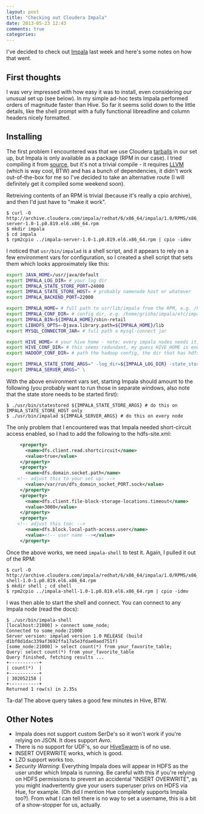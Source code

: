 ```yaml
---
layout: post
title: "Checking out Cloudera Impala"
date: 2013-05-23 12:43
comments: true
categories: 
---
```


I've decided to check out
[Impala](http://blog.cloudera.com/blog/2012/10/cloudera-impala-real-time-queries-in-apache-hadoop-for-real/)
last week and here's some notes on how that went.

## First thoughts

I was very impressed with how easy it was to install, even considering
our unusual set up (see below). In my simple ad-hoc tests Impala
performed orders of magnitude faster than Hive. So far it seems solid
down to the little details, like the shell prompt with a fully
functional libreadline and column headers nicely formatted.

## Installing

The first problem I encountered was that we use Cloudera
[tarballs](http://www.cloudera.com/content/cloudera-content/cloudera-docs/CDHTarballs/3.25.2013/CDH4-Downloadable-Tarballs/CDH4-Downloadable-Tarballs.html)
in our set up, but Impala is only available as a package (RPM in our
case). I tried compiling it from
[source](https://github.com/cloudera/impala), but it's not a trivial
compile - it requires [LLVM](http://llvm.org/) (which is way cool,
BTW) and has a bunch of dependencies, it didn't work out-of-the-box
for me so I've decided to take an alternative route (I will definitely get it compiled some weekend soon). 

Retreiving contents of an RPM is trivial (because it's really a cpio
archive), and then I'd just have to "make it work".

```
$ curl -O http://archive.cloudera.com/impala/redhat/6/x86_64/impala/1.0/RPMS/x86_64/impala-server-1.0-1.p0.819.el6.x86_64.rpm
$ mkdir impala
$ cd impala
$ rpm2cpio ../impala-server-1.0-1.p0.819.el6.x86_64.rpm | cpio -idmv
```

I noticed that `usr/bin/impalad` is a shell script, and it appears to
rely on a few environment vars for configuration, so I created a shell
script that sets them which looks approximately like this:

```sh
export JAVA_HOME=/usr/java/default
export IMPALA_LOG_DIR= # your log dir
export IMPALA_STATE_STORE_PORT=24000
export IMPALA_STATE_STORE_HOST= # probably namenode host or whatever
export IMPALA_BACKEND_PORT=22000

export IMPALA_HOME= # full path to usr/lib/impala from the RPM, e.g. /home/grisha/impala/usr/lib/impala
export IMPALA_CONF_DIR= # config dir, e.g. /home/grisha/impala/etc/impala"
export IMPALA_BIN=${IMPALA_HOME}/sbin-retail
export LIBHDFS_OPTS=-Djava.library.path=${IMPALA_HOME}/lib
export MYSQL_CONNECTOR_JAR= # full path a mysql-connect jar

export HIVE_HOME= # your hive home - note: every impala nodes needs it, just config, not the whole Hive install
export HIVE_CONF_DIR= # this seems redundant, my guess HIVE_HOME is enough, but whatever
export HADOOP_CONF_DIR= # path the hadoop config, the dir that has hdfs-site.xml, etc.

export IMPALA_STATE_STORE_ARGS=" -log_dir=${IMPALA_LOG_DIR} -state_store_port=${IMPALA_STATE_STORE_PORT}"
export IMPALA_SERVER_ARGS=" \                                                                                                                                                                                  -log_dir=${IMPALA_LOG_DIR} \                                                                                                                                                                              -state_store_port=${IMPALA_STATE_STORE_PORT} \                                                                                                                                                            -use_statestore \                                                                                                                                                                                         -state_store_host=${IMPALA_STATE_STORE_HOST} \                                                                                                                                                            -be_port=${IMPALA_BACKEND_PORT}"
```

With the above environment vars set, starting Impala should amount to
the following (you probably want to run those in separate windows, also note that
the state store needs to be started first):

```
$ ./usr/bin/statestored ${IMPALA_STATE_STORE_ARGS} # do this on IMPALA_STATE_STORE_HOST only
$ ./usr/bin/impalad ${IMPALA_SERVER_ARGS} # do this on every node
```

The only problem that I encountered was that Impala needed
short-circuit access enabled, so I had to add the following to the hdfs-site.xml:

```xml
     <property>
       <name>dfs.client.read.shortcircuit</name>
       <value>true</value>
     </property>
     <property>
       <name>dfs.domain.socket.path</name>
    <!-- adjust this to your set up: -->
       <value>/var/run/dfs_domain_socket_PORT.sock</value>
     </property>
     <property>
       <name>dfs.client.file-block-storage-locations.timeout</name>
       <value>3000</value>
     </property>
     <property>
    <!-- adjust this too: -->
       <name>dfs.block.local-path-access.user</name>
       <value><!-- user name --></value>
     </property>
```

Once the above works, we need `impala-shell` to test it. Again, I pulled it out of the RPM:

```
$ curl -O http://archive.cloudera.com/impala/redhat/6/x86_64/impala/1.0/RPMS/x86_64/impala-shell-1.0-1.p0.819.el6.x86_64.rpm
$ mkdir shell ; cd shell
$ rpm2cpio ../impala-shell-1.0-1.p0.819.el6.x86_64.rpm | cpio -idmv
```

I was then able to start the shell and connect. You can connect to any Impala node (read the docs):

```
$ ./usr/bin/impala-shell
[localhost:21000] > connect some_node;
Connected to some_node:21000
Server version: impalad version 1.0 RELEASE (build d1bf0d1dac339af3692ffa17a5e3fdae0aed751f)
[some_node:21000] > select count(*) from your_favorite_table;
Query: select count(*) from your_favorite_table
Query finished, fetching results ...
+-----------+
| count(*)  |
+-----------+
| 302052158 |
+-----------+
Returned 1 row(s) in 2.35s
```

Ta-da! The above query takes a good few minutes in Hive, BTW.

## Other Notes

- Impala does not support custom SerDe's so it won't work if you're relying on JSON. It does support Avro.
- There is no support for UDF's, so our [HiveSwarm](https://github.com/livingsocial/HiveSwarm) is of no use.
- INSERT OVERWRITE works, which is good.
- LZO support works too.
- *Security Warning*: Everything Impala does will appear in HDFS as
  the user under which Impala is running. Be careful with this if
  you're relying on HDFS permissions to prevent an accidental "INSERT
  OVERWRITE", as you might inadvertently give your users superuser
  privs on HDFS via Hue, for example. (Oh did I mention Hue completely
  supports Impala too?). From what I can tell there is no way to set a
  username, this is a bit of a show-stopper for us, actually.


